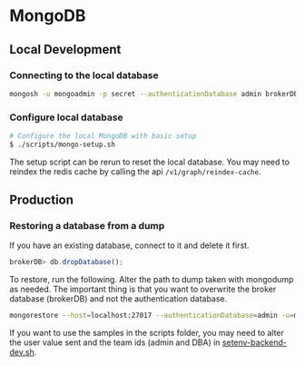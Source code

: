 # MongoDB

## Local Development

### Connecting to the local database

```bash
mongosh -u mongoadmin -p secret --authenticationDatabase admin brokerDB
```

### Configure local database

```bash
# Configure the local MongoDB with basic setup
$ ./scripts/mongo-setup.sh
```

The setup script can be rerun to reset the local database. You may need to reindex the redis cache by calling the api `/v1/graph/reindex-cache`.

## Production

### Restoring a database from a dump

If you have an existing database, connect to it and delete it first.

```javascript
brokerDB> db.dropDatabase();
```

To restore, run the following. Alter the path to dump taken with mongodump as needed. The important thing is that you want to overwrite the broker database (brokerDB) and not the authentication database.

```bash
mongorestore --host=localhost:27017 --authenticationDatabase=admin -u=mongoadmin -p=secret --db=brokerDB *path/to/backup*/brokerDB
```

If you want to use the samples in the scripts folder, you may need to alter the user value sent and the team ids (admin and DBA) in [setenv-backend-dev.sh](scripts/setenv-backend-dev.sh).
